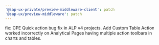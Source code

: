 ```yaml
---
'@sap-ux-private/preview-middleware-client': patch
'@sap-ux/preview-middleware': patch
---
```


fix: CPE Quick action bug fix in ALP v4 projects. Add Custom Table Action worked incorrectly on Analytical Pages having multiple action toolbars in charts and tables.
